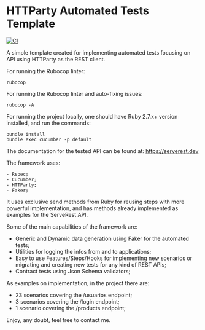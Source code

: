 # HTTParty Automated Tests Template

[![CI](https://github.com/juniorschmitz/httparty-simple-template/actions/workflows/main.yml/badge.svg?branch=main)](https://github.com/juniorschmitz/httparty-simple-template/actions/workflows/main.yml)

A simple template created for implementing automated tests focusing on API using HTTParty as the REST client.

For running the Rubocop linter:
```
rubocop
```

For running the Rubocop linter and auto-fixing issues:
```
rubocop -A
```

For running the project locally, one should have Ruby 2.7.x+ version installed, and run the commands:
```
bundle install
bundle exec cucumber -p default
```

The documentation for the tested API can be found at: https://serverest.dev

The framework uses:
```
- Rspec;
- Cucumber;
- HTTParty;
- Faker;
```

It uses exclusive send methods from Ruby for reusing steps with more powerful implementation, and has methods already implemented as examples for the ServeRest API.

Some of the main capabilities of the framework are:
- Generic and Dynamic data generation using Faker for the automated tests;
- Utilities for logging the infos from and to applications;
- Easy to use Features/Steps/Hooks for implementing new scenarios or migrating and creating new tests for any kind of REST APIs;
- Contract tests using Json Schema validators;

As examples on implementation, in the project there are:
- 23 scenarios covering the /usuarios endpoint;
- 3 scenarios covering the /login endpoint;
- 1 scenario covering the /products endpoint;

Enjoy, any doubt, feel free to contact me.
